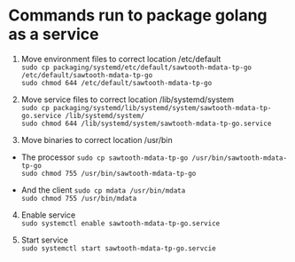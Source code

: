 # Commands run to package golang as a service

1. Move environment files to correct location /etc/default<br>
    `sudo cp packaging/systemd/etc/default/sawtooth-mdata-tp-go /etc/default/sawtooth-mdata-tp-go`<br>
    `sudo chmod 644 /etc/default/sawtooth-mdata-tp-go`<br>

2. Move service files to correct location /lib/systemd/system<br>
    `sudo cp packaging/systemd/lib/systemd/system/sawtooth-mdata-tp-go.service /lib/systemd/system/`<br>
    `sudo chmod 644 /lib/systemd/system/sawtooth-mdata-tp-go.service`<br>

3. Move binaries to correct location /usr/bin<br>
  - The processor
    `sudo cp sawtooth-mdata-tp-go /usr/bin/sawtooth-mdata-tp-go`<br>
    `sudo chmod 755 /usr/bin/sawtooth-mdata-tp-go`<br>

  - And the client
    `sudo cp mdata /usr/bin/mdata`<br>
    `sudo chmod 755 /usr/bin/mdata`<br>

4. Enable service <br>
    `sudo systemctl enable sawtooth-mdata-tp-go.service`<br>

5. Start service <br>
    `sudo systemctl start sawtooth-mdata-tp-go.servcie`<br>
